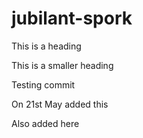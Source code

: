# jubilant-spork

This is a heading

This is a smaller heading

Testing commit

On 21st May added this

Also added here